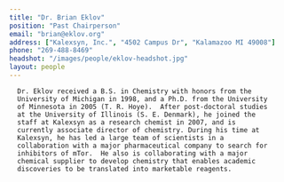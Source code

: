 ```yaml
---
title: "Dr. Brian Eklov"
position: "Past Chairperson"
email: "brian@eklov.org"
address: ["Kalexsyn, Inc.", "4502 Campus Dr", "Kalamazoo MI 49008"]
phone: "269-488-8469"
headshot: "/images/people/eklov-headshot.jpg"
layout: people
---
```


<!-- Insert bio here -->

      Dr. Eklov received a B.S. in Chemistry with honors from the
      University of Michigan in 1998, and a Ph.D. from the University
      of Minnesota in 2005 (T. R. Hoye).  After post-doctoral studies
      at the University of Illinois (S. E. Denmark), he joined the
      staff at Kalexsyn as a research chemist in 2007, and is
      currently associate director of chemistry. During his time at
      Kalexsyn, he has led a large team of scientists in a
      collaboration with a major pharmaceutical company to search for
      inhibitors of mTor.  He also is collaborating with a major
      chemical supplier to develop chemistry that enables academic
      discoveries to be translated into marketable reagents.